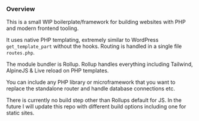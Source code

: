 ### Overview

This is a small WIP boilerplate/framework for building websites with PHP and modern frontend tooling. 

It uses native PHP templating, extremely similar to WordPress `get_template_part` without the hooks. Routing is handled in a single file `routes.php`.

The module bundler is Rollup. Rollup handles everything including Tailwind, AlpineJS & Live reload on PHP templates.

You can include any PHP library or microframework that you want to replace the standalone router and handle database connections etc.

There is currently no build step other than Rollups default for JS. In the future I will update this repo with different build options including one for static sites.
